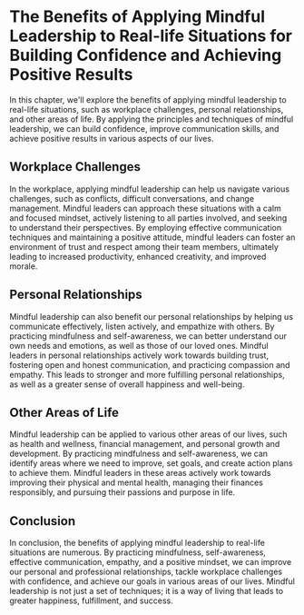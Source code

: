 # The Benefits of Applying Mindful Leadership to Real-life Situations for Building Confidence and Achieving Positive Results

In this chapter, we'll explore the benefits of applying mindful leadership to real-life situations, such as workplace challenges, personal relationships, and other areas of life. By applying the principles and techniques of mindful leadership, we can build confidence, improve communication skills, and achieve positive results in various aspects of our lives.

Workplace Challenges
--------------------

In the workplace, applying mindful leadership can help us navigate various challenges, such as conflicts, difficult conversations, and change management. Mindful leaders can approach these situations with a calm and focused mindset, actively listening to all parties involved, and seeking to understand their perspectives. By employing effective communication techniques and maintaining a positive attitude, mindful leaders can foster an environment of trust and respect among their team members, ultimately leading to increased productivity, enhanced creativity, and improved morale.

Personal Relationships
----------------------

Mindful leadership can also benefit our personal relationships by helping us communicate effectively, listen actively, and empathize with others. By practicing mindfulness and self-awareness, we can better understand our own needs and emotions, as well as those of our loved ones. Mindful leaders in personal relationships actively work towards building trust, fostering open and honest communication, and practicing compassion and empathy. This leads to stronger and more fulfilling personal relationships, as well as a greater sense of overall happiness and well-being.

Other Areas of Life
-------------------

Mindful leadership can be applied to various other areas of our lives, such as health and wellness, financial management, and personal growth and development. By practicing mindfulness and self-awareness, we can identify areas where we need to improve, set goals, and create action plans to achieve them. Mindful leaders in these areas actively work towards improving their physical and mental health, managing their finances responsibly, and pursuing their passions and purpose in life.

Conclusion
----------

In conclusion, the benefits of applying mindful leadership to real-life situations are numerous. By practicing mindfulness, self-awareness, effective communication, empathy, and a positive mindset, we can improve our personal and professional relationships, tackle workplace challenges with confidence, and achieve our goals in various areas of our lives. Mindful leadership is not just a set of techniques; it is a way of living that leads to greater happiness, fulfillment, and success.
